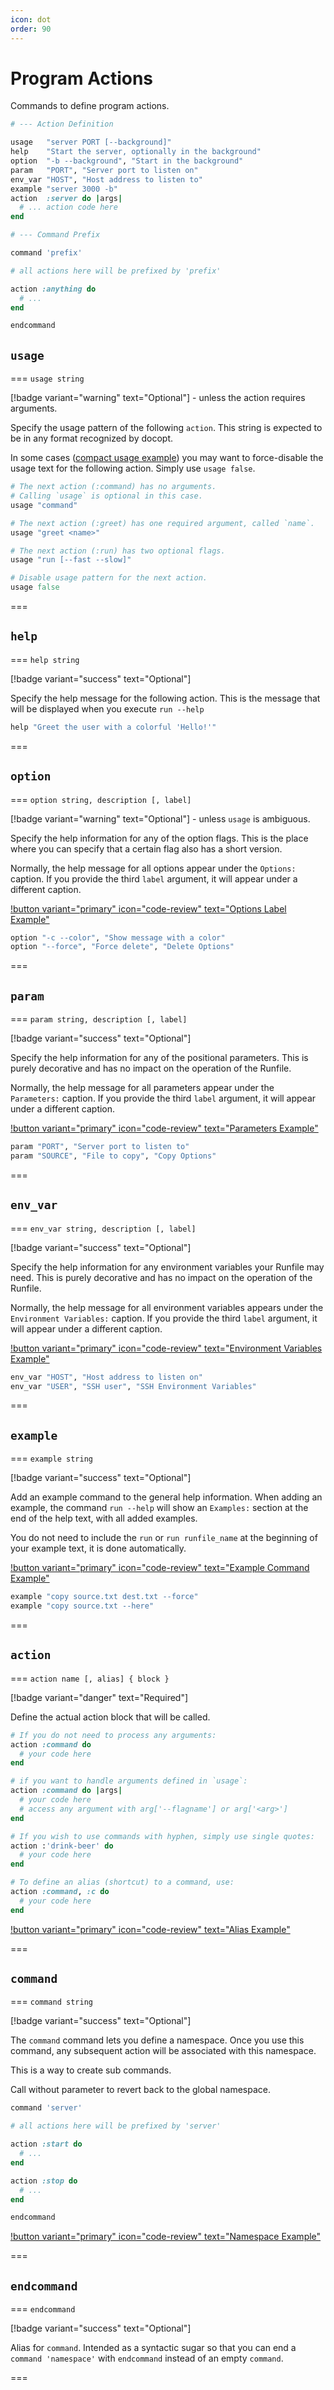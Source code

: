 ```yaml
---
icon: dot
order: 90
---
```


# Program Actions

Commands to define program actions.

```ruby Runfile
# --- Action Definition

usage   "server PORT [--background]"
help    "Start the server, optionally in the background"
option  "-b --background", "Start in the background"
param   "PORT", "Server port to listen on"
env_var "HOST", "Host address to listen to"
example "server 3000 -b"
action  :server do |args|
  # ... action code here
end

# --- Command Prefix

command 'prefix'

# all actions here will be prefixed by 'prefix'

action :anything do
  # ...
end

endcommand
```

## `usage`

=== `usage string`

[!badge variant="warning" text="Optional"] - unless the action requires arguments.

Specify the usage pattern of the following `action`. This string is expected to be in any format recognized by docopt.

In some cases ([compact usage example](https://github.com/DannyBen/runfile/blob/master/examples/l_compact_usage/Runfile)) you may want to force-disable the usage text for the following action. Simply use `usage false`.

```ruby Examples
# The next action (:command) has no arguments.
# Calling `usage` is optional in this case.
usage "command"

# The next action (:greet) has one required argument, called `name`.
usage "greet <name>"

# The next action (:run) has two optional flags.
usage "run [--fast --slow]"

# Disable usage pattern for the next action.
usage false
```
===


## `help`

=== `help string`

[!badge variant="success" text="Optional"]

Specify the help message for the following action. This is the message that will be displayed when you execute `run --help`


```ruby Example
help "Greet the user with a colorful 'Hello!'"
```
===


## `option`

=== `option string, description [, label]`

[!badge variant="warning" text="Optional"] - unless `usage` is ambiguous. 

Specify the help information for any of the option flags. This is the place where you can specify that a certain flag also has a short version.

Normally, the help message for all options appear under the `Options:` caption. If you provide the third `label` argument, it will appear under a different caption.


[!button variant="primary" icon="code-review" text="Options Label Example"](https://github.com/DannyBen/runfile/blob/master/examples/o_options_label/Runfile)

```ruby Example
option "-c --color", "Show message with a color"
option "--force", "Force delete", "Delete Options"
```
===


## `param`

=== `param string, description [, label]`

[!badge variant="success" text="Optional"]

Specify the help information for any of the positional parameters. This is purely decorative and has no impact on the operation of the Runfile.

Normally, the help message for all parameters appear under the `Parameters:` caption. If you provide the third `label` argument, it will appear under a different caption.


[!button variant="primary" icon="code-review" text="Parameters Example"](https://github.com/DannyBen/runfile/blob/master/examples/u_params/Runfile)


```ruby Example
param "PORT", "Server port to listen to"
param "SOURCE", "File to copy", "Copy Options"
```
===


## `env_var`

=== `env_var string, description [, label]`

[!badge variant="success" text="Optional"]

Specify the help information for any environment variables your Runfile may need. This is purely decorative and has no impact on the operation of the Runfile.

Normally, the help message for all environment variables appears under the `Environment Variables:` caption. If you provide the third `label` argument, it will appear under a different caption.

[!button variant="primary" icon="code-review" text="Environment Variables Example"](https://github.com/DannyBen/runfile/blob/master/examples/w_env_vars/Runfile)

```ruby Example
env_var "HOST", "Host address to listen on"
env_var "USER", "SSH user", "SSH Environment Variables"
```
===

## `example`

=== `example string`

[!badge variant="success" text="Optional"]

Add an example command to the general help information. When adding an example, the command `run --help` will show an `Examples:` section at the end of the help text, with all added examples.

You do not need to include the `run` or `run runfile_name` at the beginning of your example text, it is done automatically.

[!button variant="primary" icon="code-review" text="Example Command Example"](https://github.com/DannyBen/runfile/blob/master/examples/q_example/Runfile)

```ruby Example
example "copy source.txt dest.txt --force"
example "copy source.txt --here"
```
===


## `action`


=== `action name [, alias] { block }`

[!badge variant="danger" text="Required"]

Define the actual action block that will be called.

```ruby Example
# If you do not need to process any arguments:
action :command do 
  # your code here
end

# if you want to handle arguments defined in `usage`:
action :command do |args|
  # your code here
  # access any argument with arg['--flagname'] or arg['<arg>']
end

# If you wish to use commands with hyphen, simply use single quotes:
action :'drink-beer' do 
  # your code here
end

# To define an alias (shortcut) to a command, use:
action :command, :c do 
  # your code here
end
```

[!button variant="primary" icon="code-review" text="Alias Example"](https://github.com/DannyBen/runfile/blob/master/examples/p_alias/Runfile)

===

## `command`

=== `command string`

[!badge variant="success" text="Optional"]

The `command` command lets you define a namespace. Once you use this command, any subsequent action will be associated with this namespace.

This is a way to create sub commands.

Call without parameter to revert back to the global namespace.

```ruby Example
command 'server'

# all actions here will be prefixed by 'server'

action :start do
  # ...
end

action :stop do
  # ...
end

endcommand
```

[!button variant="primary" icon="code-review" text="Namespace Example"](https://github.com/DannyBen/runfile/blob/master/examples/f_namespace/Runfile)


===

## `endcommand`

=== `endcommand`

[!badge variant="success" text="Optional"]

Alias for `command`. Intended as a syntactic sugar so that you can end a `command 'namespace'` with `endcommand` instead of an empty `command`.

===